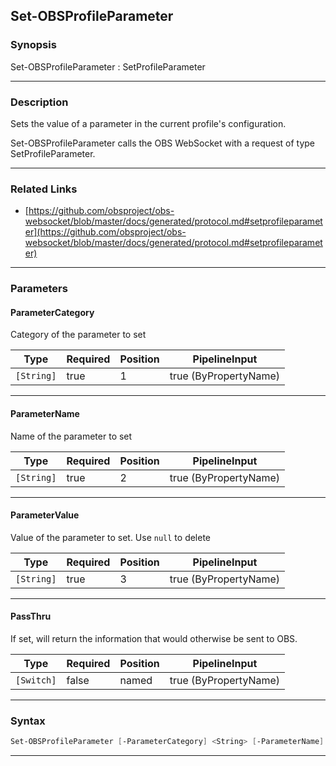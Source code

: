 Set-OBSProfileParameter
-----------------------
### Synopsis
Set-OBSProfileParameter : SetProfileParameter

---
### Description

Sets the value of a parameter in the current profile's configuration.


Set-OBSProfileParameter calls the OBS WebSocket with a request of type SetProfileParameter.

---
### Related Links
* [https://github.com/obsproject/obs-websocket/blob/master/docs/generated/protocol.md#setprofileparameter](https://github.com/obsproject/obs-websocket/blob/master/docs/generated/protocol.md#setprofileparameter)



---
### Parameters
#### **ParameterCategory**

Category of the parameter to set






|Type      |Required|Position|PipelineInput        |
|----------|--------|--------|---------------------|
|`[String]`|true    |1       |true (ByPropertyName)|



---
#### **ParameterName**

Name of the parameter to set






|Type      |Required|Position|PipelineInput        |
|----------|--------|--------|---------------------|
|`[String]`|true    |2       |true (ByPropertyName)|



---
#### **ParameterValue**

Value of the parameter to set. Use `null` to delete






|Type      |Required|Position|PipelineInput        |
|----------|--------|--------|---------------------|
|`[String]`|true    |3       |true (ByPropertyName)|



---
#### **PassThru**

If set, will return the information that would otherwise be sent to OBS.






|Type      |Required|Position|PipelineInput        |
|----------|--------|--------|---------------------|
|`[Switch]`|false   |named   |true (ByPropertyName)|



---
### Syntax
```PowerShell
Set-OBSProfileParameter [-ParameterCategory] <String> [-ParameterName] <String> [-ParameterValue] <String> [-PassThru] [<CommonParameters>]
```
---
